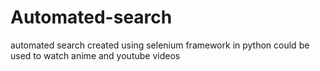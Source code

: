 # Automated-search
automated search created using selenium framework in python could be used to watch anime and youtube videos
